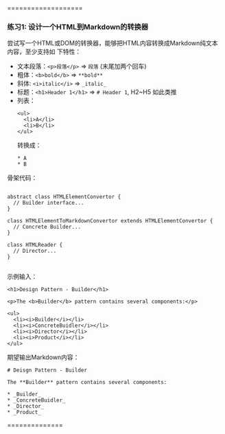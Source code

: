 ===================

### 练习1: 设计一个HTML到Markdown的转换器

尝试写一个HTML或DOM的转换器，能够把HTML内容转换成Markdown纯文本内容，至少支持如
下特性：

* 文本段落：`<p>段落</p>` => `段落` (末尾加两个回车)
* 粗体：`<b>bold</b>` => `**bold**`
* 斜体: `<i>italic</i>` => `_italic_`
* 标题：`<h1>Header 1</h1>` => `# Header 1`, H2~H5 如此类推
* 列表：
  ```
  <ul>
    <li>A</li>
    <li>B</li>
  </ul>
  ```
  转换成：
  ```
  * A
  * B
  ```

骨架代码：
```

abstract class HTMLElementConvertor {
  // Builder interface...
}

class HTMLElementToMarkdownConvertor extends HTMLElementConvertor {
  // Concrete Builder...
}

class HTMLReader {
  // Director...
}


```

示例输入：

```
<h1>Design Pattern - Builder</h1>

<p>The <b>Builder</b> pattern contains several components:</p>

<ul>
  <li><i>Builder</i></li>
  <li><i>ConcreteBuidler</i></li>
  <li><i>Director</i></li>
  <li><i>Product</i></li>
</ul>

```

期望输出Markdown内容：

```
# Deisgn Pattern - Builder

The **Builder** pattern contains several components:

* _Builder_
* _ConcreteBuidler_
* _Director_
* _Product_

```


==============
